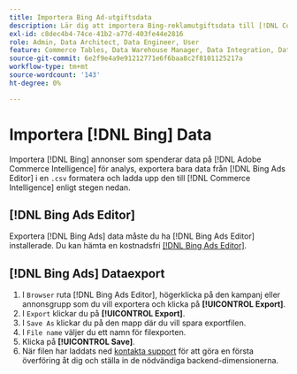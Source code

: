 ```yaml
---
title: Importera Bing Ad-utgiftsdata
description: Lär dig att importera Bing-reklamutgiftsdata till [!DNL Commerce Intelligence] för analys.
exl-id: c8dec4b4-74ce-41b2-a77d-403fe44e2816
role: Admin, Data Architect, Data Engineer, User
feature: Commerce Tables, Data Warehouse Manager, Data Integration, Data Import/Export
source-git-commit: 6e2f9e4a9e91212771e6f6baa8c2f8101125217a
workflow-type: tm+mt
source-wordcount: '143'
ht-degree: 0%

---
```


# Importera [!DNL Bing] Data

Importera [!DNL Bing] annonser som spenderar data på [!DNL Adobe Commerce Intelligence] för analys, exportera bara data från [!DNL Bing Ads Editor] i en `.csv` formatera och ladda upp den till [!DNL Commerce Intelligence] enligt stegen nedan.

## [!DNL Bing Ads Editor]

Exportera [!DNL Bing Ads] data måste du ha [!DNL Bing Ads Editor] installerade. Du kan hämta en kostnadsfri [[!DNL Bing Ads Editor]](https://about.ads.microsoft.com/en-us/solutions/tools/editor).

## [!DNL Bing Ads] Dataexport

1. I `Browser` ruta [!DNL Bing Ads Editor], högerklicka på den kampanj eller annonsgrupp som du vill exportera och klicka på **[!UICONTROL Export]**.
1. I `Export` klickar du på **[!UICONTROL Export]**.
1. I `Save As` klickar du på den mapp där du vill spara exportfilen.
1. I `File name` väljer du ett namn för filexporten.
1. Klicka på **[!UICONTROL Save]**.
1. När filen har laddats ned  [kontakta support](https://experienceleague.adobe.com/docs/commerce-knowledge-base/kb/troubleshooting/miscellaneous/mbi-service-policies.html) för att göra en första överföring åt dig och ställa in de nödvändiga backend-dimensionerna.
